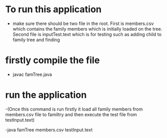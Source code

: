 # To run this application
- make sure there should be two file in the root. First is members.csv which contains the family members which is initially loaded on the tree. Second file is inputTest.text which is for testing such as adding child to family tree and finding

# firstly compile the file
- javac famTree.java

# run the application
-(Once this command is run firstly it load all family members from members.csv file to familtry and then execute the test file from testInput.text)

-java famTree members.csv testInput.text

